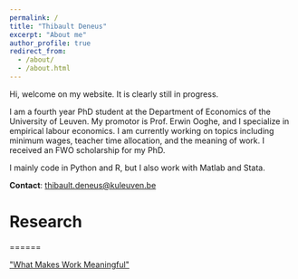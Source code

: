 ```yaml
---
permalink: /
title: "Thibault Deneus"
excerpt: "About me"
author_profile: true
redirect_from: 
  - /about/
  - /about.html
---
```


Hi, welcome on my website. It is clearly still in progress.

I am a fourth year PhD student at the Department of Economics of the University of Leuven. My promotor is Prof. Erwin Ooghe, and I specialize in empirical labour economics. I am currently working on topics including minimum wages, teacher time allocation, and the meaning of work. I received an FWO scholarship for my PhD.

I mainly code in Python and R, but I also work with Matlab and Stata.

**Contact**: thibault.deneus@kuleuven.be



# Research
======

["What Makes Work Meaningful"](/files/Workmeaning.pdf) 